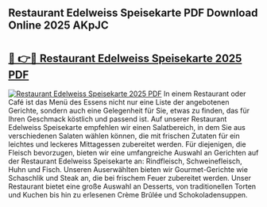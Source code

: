 ## Restaurant Edelweiss Speisekarte PDF Download Online 2025 AKpJC

# <h2><a href="http://gcd809.nevu.top/?p=Restaurant+Edelweiss+Speisekarte">🔗 👉🔴 Restaurant Edelweiss Speisekarte 2025 PDF</a></h2>

[![Restaurant Edelweiss Speisekarte 2025 PDF](https://i.imgur.com/dBaPXMq.png)](http://gcd809.nevu.top/?p=Restaurant+Edelweiss+Speisekarte)
In einem Restaurant oder Café ist das Menü des Essens nicht nur eine Liste der angebotenen Gerichte, sondern auch eine Gelegenheit für Sie, etwas zu finden, das für Ihren Geschmack köstlich und passend ist. Auf unserer Restaurant Edelweiss Speisekarte empfehlen wir einen Salatbereich, in dem Sie aus verschiedenen Salaten wählen können, die mit frischen Zutaten für ein leichtes und leckeres Mittagessen zubereitet werden. Für diejenigen, die Fleisch bevorzugen, bieten wir eine umfangreiche Auswahl an Gerichten auf der Restaurant Edelweiss Speisekarte an: Rindfleisch, Schweinefleisch, Huhn und Fisch. Unseren Auserwählten bieten wir Gourmet-Gerichte wie Schaschlik und Steak an, die bei frischem Feuer zubereitet werden. Unser Restaurant bietet eine große Auswahl an Desserts, von traditionellen Torten und Kuchen bis hin zu erlesenen Crème Brûlée und Schokoladensuppen.
